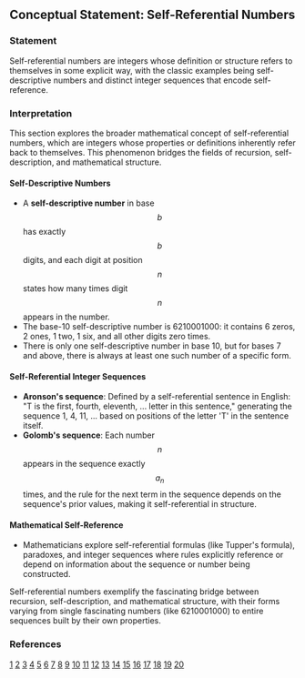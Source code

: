 ## Conceptual Statement: Self-Referential Numbers

### Statement
Self-referential numbers are integers whose definition or structure refers to themselves in some explicit way, with the classic examples being self-descriptive numbers and distinct integer sequences that encode self-reference.

### Interpretation
This section explores the broader mathematical concept of self-referential numbers, which are integers whose properties or definitions inherently refer back to themselves. This phenomenon bridges the fields of recursion, self-description, and mathematical structure.

#### Self-Descriptive Numbers

- A **self-descriptive number** in base $$b$$ has exactly $$b$$ digits, and each digit at position $$n$$ states how many times digit $$n$$ appears in the number.
- The base-10 self-descriptive number is 6210001000: it contains 6 zeros, 2 ones, 1 two, 1 six, and all other digits zero times.
- There is only one self-descriptive number in base 10, but for bases 7 and above, there is always at least one such number of a specific form.

#### Self-Referential Integer Sequences

- **Aronson's sequence**: Defined by a self-referential sentence in English: "T is the first, fourth, eleventh, ... letter in this sentence," generating the sequence 1, 4, 11, ... based on positions of the letter 'T' in the sentence itself.
- **Golomb's sequence**: Each number $$n$$ appears in the sequence exactly $$a_n$$ times, and the rule for the next term in the sequence depends on the sequence's prior values, making it self-referential in structure.

#### Mathematical Self-Reference

- Mathematicians explore self-referential formulas (like Tupper's formula), paradoxes, and integer sequences where rules explicitly reference or depend on information about the sequence or number being constructed.

Self-referential numbers exemplify the fascinating bridge between recursion, self-description, and mathematical structure, with their forms varying from single fascinating numbers (like 6210001000) to entire sequences built by their own properties.

### References
[1](https://en.wikipedia.org/wiki/Self-descriptive_number)
[2](https://www.geeksforgeeks.org/dsa/self-descriptive-number/)
[3](https://planetmath.org/selfdescriptivenumber)
[4](https://en.wikipedia.org/wiki/Aronson's_sequence)
[5](https://planetmath.org/golombssequence)
[6](https://chalkdustmagazine.com/blog/tuppers-formula/)
[7](https://plato.stanford.edu/entries/self-reference/)
[8](https://sumantmath.wordpress.com/2019/11/04/a-puzzle-on-self-referential-numbers/)
[9](https://mathenchant.wordpress.com/2016/11/17/breaking-logic-with-self-referential-sentences/)
[10](http://www.cs.columbia.edu/~evs/marvin/pipoem402.html)
[11](https://gizmodo.com/gizmodo-monday-puzzle-number-that-describes-itself-1851383295)
[12](http://www.science4all.org/article/self-reference/)
[13](https://www.reddit.com/r/askmath/comments/12iiw8g/selfdescribing_numbers/)
[14](https://arxiv.org/pdf/2506.18103.pdf)
[15](https://github.polettix.it/ETOOBUSY/2021/04/07/pwc107-self-descriptive-numbers/)
[16](https://arxiv.org/abs/2506.18103)
[17](https://www.primepuzzles.net/puzzles/puzz_324.htm)
[18](https://en.wikipedia.org/wiki/On-Line_Encyclopedia_of_Integer_Sequences)
[19](https://jacoby.github.io/2021/04/05/self-description-redux-perl-weekly-challenge-107.html)
[20](https://www.reddit.com/r/askmath/comments/rl5y6s/oeis_sequence_for_numbers_that_appear_in_no_other/)
